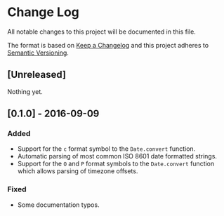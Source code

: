 # Change Log

All notable changes to this project will be documented in this file.

The format is based on [Keep a Changelog](http://keepachangelog.com/)
and this project adheres to [Semantic Versioning](http://semver.org/).

## [Unreleased]

Nothing yet.

## [0.1.0] - 2016-09-09

### Added

- Support for the `c` format symbol to the `Date.convert` function.
- Automatic parsing of most common ISO 8601 date formatted strings.
- Support for the `O` and `P` format symbols to the `Date.convert` function
  which allows parsing of timezone offsets.

### Fixed

- Some documentation typos.

